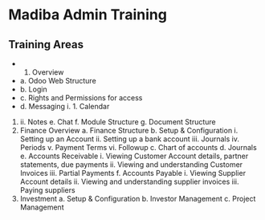 # Madiba Admin Training
## Training Areas
* 1.	Overview
* a.	Odoo Web Structure
* b.	Login
* c.	Rights and Permissions for access
* d.	Messaging
i.	1. Calendar
1. ii.	Notes
e.	Chat
f.	Module Structure
g.	Document Structure
2.	Finance Overview
a.	Finance Structure
b.	Setup & Configuration
i.	Setting up an Account
ii.	Setting up a bank account
iii.	Journals
iv.	Periods
v.	Payment Terms
vi.	Followup
c.	Chart of accounts
d.	Journals
e.	Accounts Receivable
i.	Viewing Customer Account details, partner statements, due payments
ii.	Viewing and understanding Customer Invoices
iii.	Partial Payments
f.	Accounts Payable
i.	Viewing Supplier Account details
ii.	Viewing and understanding supplier invoices
iii.	Paying suppliers
3.	Investment
a.	Setup & Configuration
b.	Investor Management
c.	Project Management
